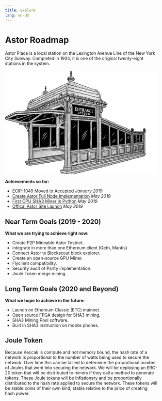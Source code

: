 ```yaml
---
title: Explore
lang: en-US
---
```


# Astor Roadmap

<div class="featured">Astor Place is a local station on the Lexington Avenue Line of the New York City Subway. Completed in 1904, it is one of the original twenty-eight stations in the system.</div>

![](/astor.png)

**Achievements so far:**
- [ECIP-1049 Moved to Accepted](https://github.com/ethereumclassic/ECIPs/issues/13)
*January 2019*
- [Create Astor Full Node Implementation](https://github.com/snissn/parity-ethereum/tree/progpow_guts_hack) *May 2019*
- [First CPU SHA3 Miner in Python](https://github.com/snissn/ethereum-cpu-miner) *May 2019*
- [Offical Astor Site Launch](http://astor.host)
*May 2019*

## Near Term Goals (2019 - 2020)
**What we are trying to achieve right now:**
- Create P2P Mineable Astor Testnet.
- Integrate in more than one Ethereum client (Geth, Mantis)
- Connect Astor to Blockscout block explorer.
- Create an open-source GPU Miner.
- Flyclient compatibility.
- Security audit of Parity implementation.
- Joule Token merge mining.

## Long Term Goals (2020 and Beyond)
**What we hope to achieve in the future:**
- Launch on Ethereum Classic (ETC) mainnet.
- Open source FPGA design for SHA3 mining.
- SHA3 Mining Pool software.
- Built in SHA3 instruction on mobile phones.  

## Joule Token
Because Keccak is compute and not memory bound, the hash rate  of a network is proportional to the number of watts being used to secure the network. Over time this can be tallied to determine the proportional number of Joules that went into securing the network. We will be deploying an ERC-20 token that will be distributed to miners if they call a method to generate tokens. These Joule tokens will be inflationary and be proportionally distributed to the hash rate applied to secure the network. These tokens will be stable coins of their own kind, stable relative to the price of creating hash power.